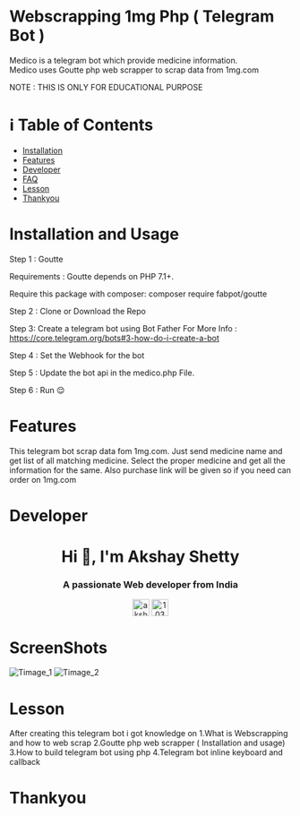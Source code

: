# Webscrapping 1mg Php ( Telegram Bot )

Medico is a telegram bot which provide medicine information.</br>
Medico uses Goutte php web scrapper to scrap data from 1mg.com

NOTE :  THIS IS ONLY FOR EDUCATIONAL PURPOSE

# :information_source: Table of Contents
<ul>
  <li><a href="https://github.com/akshy0407/webscrapping-1mg-php-telegrambot#installation-and-usage">Installation</a></li>
  <li><a href="https://github.com/akshy0407/webscrapping-1mg-php-telegrambot/#Features">Features</a></li>
  <li><a href="https://github.com/akshy0407/webscrapping-1mg-php-telegrambot/#Developer">Developer</a></li>
  <li><a href="https://github.com/akshy0407/webscrapping-1mg-php-telegrambot/#ScreenShots">FAQ</a></li>
  <li><a href="https://github.com/akshy0407/webscrapping-1mg-php-telegrambot/#Lesson">Lesson</a></li>
  <li><a href="https://github.com/akshy0407/webscrapping-1mg-php-telegrambot/#Thankyou">Thankyou</a></li>
 </ul>


# Installation and Usage

Step 1 : Goutte

Requirements : Goutte depends on PHP 7.1+.

Require this package with composer:
composer require fabpot/goutte

Step 2 : Clone or Download the Repo

Step 3:  Create a telegram bot using Bot Father 
For More Info : https://core.telegram.org/bots#3-how-do-i-create-a-bot

Step 4 : Set the Webhook for the bot

Step 5 : Update the bot api in the medico.php File.

Step 6 : Run :relieved:

# Features
This telegram bot scrap data fom 1mg.com. Just send medicine name and get list of all matching medicine. Select the proper medicine and get all the information for the same.
Also purchase link will be given so if you need can order on 1mg.com

# Developer

<h1 align="center">Hi 👋, I'm Akshay Shetty</h1>
<h3 align="center">A passionate Web developer from India</h3>

<p align="center">
<a href="https://linkedin.com/in/akshy0407" target="blank"><img align="center" src="https://cdn.jsdelivr.net/npm/simple-icons@3.0.1/icons/linkedin.svg" alt="akshy0407" height="30" width="30" /></a>
<a href="https://stackoverflow.com/users/10335154" target="blank"><img align="center" src="https://cdn.jsdelivr.net/npm/simple-icons@3.0.1/icons/stackoverflow.svg" alt="10335154" height="30" width="30" /></a>
</p>

# ScreenShots
![Timage_1](https://user-images.githubusercontent.com/43512041/91553965-e3aff500-e94b-11ea-8898-07c90ea3d75a.jpeg)
![Timage_2](https://user-images.githubusercontent.com/43512041/91554130-240f7300-e94c-11ea-89ce-81c909533ae6.jpeg)

# Lesson
After creating this telegram bot i got knowledge on
1.What is Webscrapping and how to web scrap
2.Goutte php web scrapper ( Installation and usage)
3.How to build telegram bot using php
4.Telegram bot inline keyboard and callback

# Thankyou
